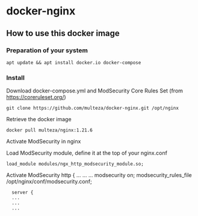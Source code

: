 # docker-nginx

## How to use this docker image

### Preparation of your system 

    apt update && apt install docker.io docker-compose
    
### Install

Download docker-compose.yml and ModSecurity Core Rules Set (from https://coreruleset.org/)

    git clone https://github.com/multeza/docker-nginx.git /opt/nginx
  
Retrieve the docker image

    docker pull multeza/nginx:1.21.6
    
Activate ModSecurity in nginx

Load ModSecurity module, define it at the top of your nginx.conf

    load_module modules/ngx_http_modsecurity_module.so;

Activate ModSecurity
    http {
      ...
      ...
      ...
      modsecurity on;
      modsecurity_rules_file /opt/nginx/conf/modsecurity.conf;
      
      server {
      ...
      ...
      ...

  
